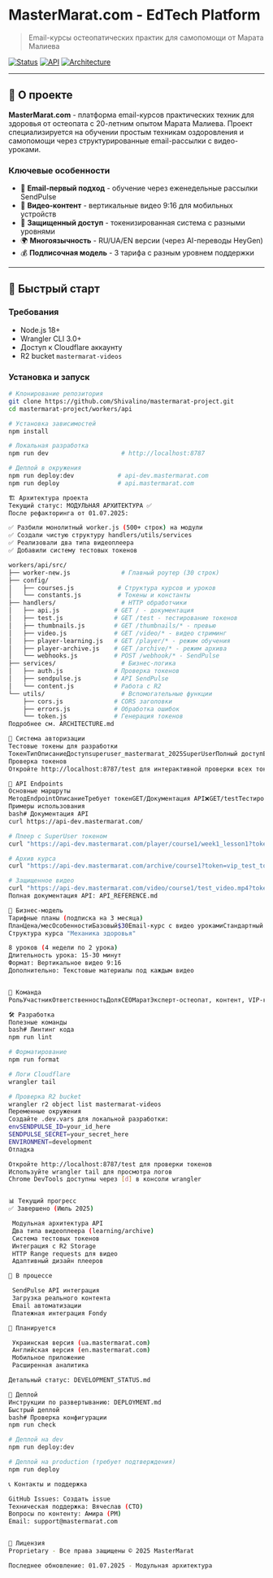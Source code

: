 # MasterMarat.com - EdTech Platform

> Email-курсы остеопатических практик для самопомощи от Марата Малиева

[![Status](https://img.shields.io/badge/Status-Development-yellow)](https://github.com/Shivalino/mastermarat-project)
[![API](https://img.shields.io/badge/API-Cloudflare_Workers-orange)](https://api.mastermarat.com)
[![Architecture](https://img.shields.io/badge/Architecture-Modular-green)](./ARCHITECTURE.md)

---

## 🎯 О проекте

**MasterMarat.com** - платформа email-курсов практических техник для здоровья от остеопата с 20-летним опытом Марата Малиева. Проект специализируется на обучении простым техникам оздоровления и самопомощи через структурированные email-рассылки с видео-уроками.

### Ключевые особенности
- 📧 **Email-первый подход** - обучение через еженедельные рассылки SendPulse
- 🎥 **Видео-контент** - вертикальные видео 9:16 для мобильных устройств
- 🔐 **Защищенный доступ** - токенизированная система с разными уровнями
- 🌍 **Многоязычность** - RU/UA/EN версии (через AI-переводы HeyGen)
- 💰 **Подписочная модель** - 3 тарифа с разным уровнем поддержки

---

## 🚀 Быстрый старт

### Требования
- Node.js 18+
- Wrangler CLI 3.0+
- Доступ к Cloudflare аккаунту
- R2 bucket `mastermarat-videos`

### Установка и запуск

```bash
# Клонирование репозитория
git clone https://github.com/Shivalino/mastermarat-project.git
cd mastermarat-project/workers/api

# Установка зависимостей
npm install

# Локальная разработка
npm run dev                    # http://localhost:8787

# Деплой в окружения
npm run deploy:dev            # api-dev.mastermarat.com
npm run deploy                # api.mastermarat.com

🏗️ Архитектура проекта
Текущий статус: МОДУЛЬНАЯ АРХИТЕКТУРА ✅
После рефакторинга от 01.07.2025:

✅ Разбили монолитный worker.js (500+ строк) на модули
✅ Создали чистую структуру handlers/utils/services
✅ Реализовали два типа видеоплеера
✅ Добавили систему тестовых токенов

workers/api/src/
├── worker-new.js              # Главный роутер (30 строк)
├── config/
│   ├── courses.js            # Структура курсов и уроков
│   └── constants.js          # Токены и константы
├── handlers/                  # HTTP обработчики
│   ├── api.js               # GET / - документация
│   ├── test.js              # GET /test - тестирование токенов
│   ├── thumbnails.js        # GET /thumbnails/* - превью
│   ├── video.js             # GET /video/* - видео стриминг
│   ├── player-learning.js   # GET /player/* - режим обучения
│   ├── player-archive.js    # GET /archive/* - режим архива
│   └── webhooks.js          # POST /webhook/* - SendPulse
├── services/                  # Бизнес-логика
│   ├── auth.js              # Проверка токенов
│   ├── sendpulse.js         # API SendPulse
│   └── content.js           # Работа с R2
└── utils/                     # Вспомогательные функции
    ├── cors.js              # CORS заголовки
    ├── errors.js            # Обработка ошибок
    └── token.js             # Генерация токенов
Подробнее см. ARCHITECTURE.md

🔐 Система авторизации
Тестовые токены для разработки
ТокенТипОписаниеДоступsuperuser_mastermarat_2025SuperUserПолный доступВсе функции + админкаvip_test_token_2025VIPVIP подпискаВсе курсы + консультацииstandard_test_token_2025StandardСтандартная подпискаКурс + архивbasic_test_token_2025BasicБазовая подпискаТолько плеерdemo123DemoДемо доступОграниченный просмотр
Проверка токенов
Откройте http://localhost:8787/test для интерактивной проверки всех токенов.

📡 API Endpoints
Основные маршруты
МетодEndpointОписаниеТребует токенGET/Документация API❌GET/testТестирование токенов❌GET/player/{courseId}/{lessonId}Плеер для обучения✅GET/archive/{courseId}Архив всех уроков✅GET/thumbnails/{courseId}/{file}Превью видео❌GET/video/{courseId}/{file}Защищенное видео✅POST/webhook/purchaseWebhook от SendPulse🔑
Примеры использования
bash# Документация API
curl https://api-dev.mastermarat.com/

# Плеер с SuperUser токеном
curl "https://api-dev.mastermarat.com/player/course1/week1_lesson1?token=superuser_mastermarat_2025"

# Архив курса
curl "https://api-dev.mastermarat.com/archive/course1?token=vip_test_token_2025"

# Защищенное видео
curl "https://api-dev.mastermarat.com/video/course1/test_video.mp4?token=standard_test_token_2025"
Полная документация API: API_REFERENCE.md

💼 Бизнес-модель
Тарифные планы (подписка на 3 месяца)
ПланЦена/месОсобенностиБазовый$30Email-курс с видео урокамиСтандартный ⭐$50+ Персональная поддержка в чатеVIP$150+ Консультации с Маратом (1 раз/мес)
Структура курса "Механика здоровья"

8 уроков (4 недели по 2 урока)
Длительность урока: 15-30 минут
Формат: Вертикальное видео 9:16
Дополнительно: Текстовые материалы под каждым видео


👥 Команда
РольУчастникОтветственностьДоляCEOМаратЭксперт-остеопат, контент, VIP-консультации35%PM & ContentАмираУправление проектом, поддержка клиентов35%CTOВячеславТехническая реализация, DevOps, ФОП30%

🛠️ Разработка
Полезные команды
bash# Линтинг кода
npm run lint

# Форматирование
npm run format

# Логи Cloudflare
wrangler tail

# Проверка R2 bucket
wrangler r2 object list mastermarat-videos
Переменные окружения
Создайте .dev.vars для локальной разработки:
envSENDPULSE_ID=your_id_here
SENDPULSE_SECRET=your_secret_here
ENVIRONMENT=development
Отладка

Откройте http://localhost:8787/test для проверки токенов
Используйте wrangler tail для просмотра логов
Chrome DevTools доступны через [d] в консоли wrangler


📊 Текущий прогресс
✅ Завершено (Июль 2025)

 Модульная архитектура API
 Два типа видеоплеера (learning/archive)
 Система тестовых токенов
 Интеграция с R2 Storage
 HTTP Range requests для видео
 Адаптивный дизайн плееров

🔄 В процессе

 SendPulse API интеграция
 Загрузка реального контента
 Email автоматизации
 Платежная интеграция Fondy

📅 Планируется

 Украинская версия (ua.mastermarat.com)
 Английская версия (en.mastermarat.com)
 Мобильное приложение
 Расширенная аналитика

Детальный статус: DEVELOPMENT_STATUS.md

🚀 Деплой
Инструкции по развертыванию: DEPLOYMENT.md
Быстрый деплой
bash# Проверка конфигурации
npm run check

# Деплой на dev
npm run deploy:dev

# Деплой на production (требует подтверждения)
npm run deploy

📞 Контакты и поддержка

GitHub Issues: Создать issue
Техническая поддержка: Вячеслав (CTO)
Вопросы по контенту: Амира (PM)
Email: support@mastermarat.com


📄 Лицензия
Proprietary - Все права защищены © 2025 MasterMarat

Последнее обновление: 01.07.2025 - Модульная архитектура

